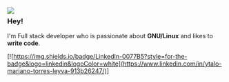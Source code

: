 <img align="left" src="https://i.postimg.cc/rFVqwjTn/logo.png">

### Hey!

I'm Full stack developer who is passionate about **GNU/Linux** and likes to **write code**.

[![https://img.shields.io/badge/LinkedIn-0077B5?style=for-the-badge&logo=linkedin&logoColor=white](https://www.linkedin.com/in/ytalo-mariano-torres-leyva-913b26247/)]

<br>
